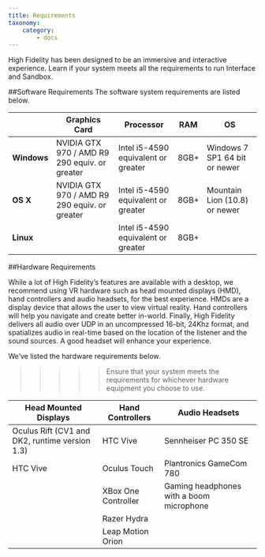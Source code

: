 ```yaml
---
title: Requirements
taxonomy:
    category:
        - docs
---
```



High Fidelity has been designed to be an immersive and interactive experience. Learn if your system meets all the requirements to run Interface and Sandbox. 

##Software Requirements
The software system requirements are listed below. 

|             | Graphics Card                            | Processor                           | RAM  | OS                            |
| ----------- | ---------------------------------------- | ----------------------------------- | ---- | ----------------------------- |
| **Windows** | NVIDIA GTX 970 / AMD R9 290 equiv. or greater | Intel i5-4590 equivalent or greater | 8GB+ | Windows 7 SP1 64 bit or newer |
| **OS X**    | NVIDIA GTX 970 / AMD R9 290 equiv. or greater | Intel i5-4590 equivalent or greater | 8GB+ | Mountain Lion (10.8) or newer |
| **Linux**   |                                          | Intel i5-4590 equivalent or greater | 8GB+ |                               |


##Hardware Requirements

While a lot of High Fidelity’s features are available with a desktop, we recommend using VR hardware such as head mounted displays (HMD), hand controllers and audio headsets, for the best experience. HMDs are a display device that allows the user to view virtual reality. Hand controllers will help you navigate and create better in-world. Finally, High Fidelity delivers all audio over UDP in an uncompressed 16-bit, 24Khz format, and spatializes audio in real-time based on the location of the listener and the sound sources. A good headset will enhance your experience. 

We’ve listed the hardware requirements below. 

>>>>>Ensure that your system meets the requirements for whichever hardware equipment you choose to use. 

|  Head Mounted Displays 	| Hand Controllers  	|  Audio Headsets 	|
|---	|---	|---	|
|Oculus Rift (CV1 and DK2, runtime version 1.3)| HTC Vive|Sennheiser PC 350 SE	|
|   HTC Vive	|  Oculus Touch 	|Plantronics GameCom 780   	|
|   	| XBox One Controller  	|  Gaming headphones with a boom microphone 	|
|   	|   Razer Hydra	|   	|
|   	|  Leap Motion Orion  	|   	|
